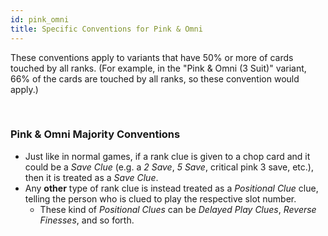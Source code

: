 ```yaml
---
id: pink_omni
title: Specific Conventions for Pink & Omni
---
```


These conventions apply to variants that have 50% or more of cards touched by all ranks. (For example, in the "Pink & Omni (3 Suit)" variant, 66% of the cards are touched by all ranks, so these convention would apply.)

<br />

### Pink & Omni Majority Conventions

- Just like in normal games, if a rank clue is given to a chop card and it could be a *Save Clue* (e.g. a *2 Save*, *5 Save*, critical pink 3 save, etc.), then it is treated as a *Save Clue*.
- Any **other** type of rank clue is instead treated as a *Positional Clue* clue, telling the person who is clued to play the respective slot number.
  - These kind of *Positional Clues* can be *Delayed Play Clues*, *Reverse Finesses*, and so forth.
